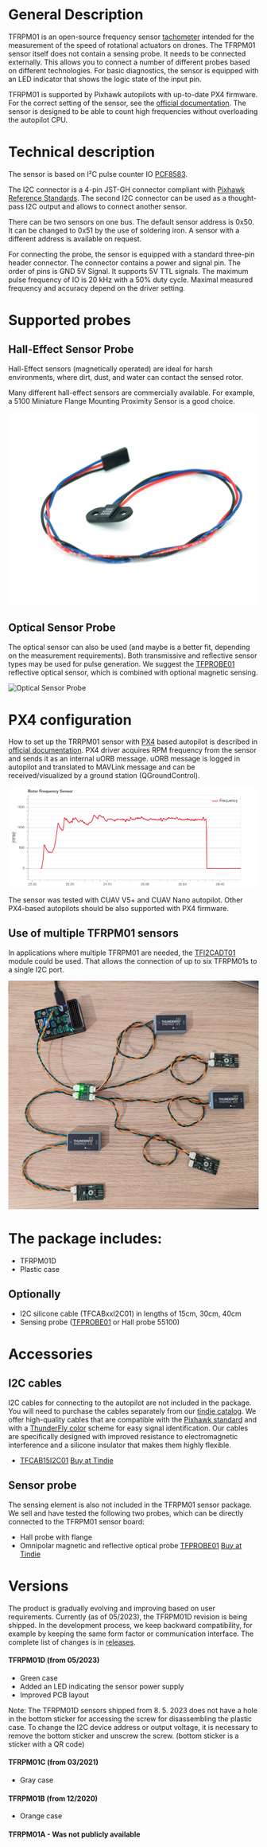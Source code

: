 # General Description

TFRPM01 is an open-source frequency sensor [tachometer](https://en.wikipedia.org/wiki/Tachometer) intended for the measurement of the speed of rotational actuators on drones. The TFRPM01 sensor itself does not contain a sensing probe. It needs to be connected externally. This allows you to connect a number of different probes based on different technologies. For basic diagnostics, the sensor is equipped with an LED indicator that shows the logic state of the input pin.

TFRPM01 is supported by Pixhawk autopilots with up-to-date PX4 firmware. For the correct setting of the sensor, see the [official documentation](https://docs.px4.io/master/en/sensor/thunderfly_tachometer.html). The sensor is designed to be able to count high frequencies without overloading the autopilot CPU.

# Technical description

The sensor is based on I²C pulse counter IO [PCF8583](https://www.nxp.com/docs/en/data-sheet/PCF8583.pdf). 

The I2C connector is a 4-pin JST-GH connector compliant with [Pixhawk Reference Standards](https://pixhawk.org/standards/). The second I2C connector can be used as a thought-pass I2C output and allows to connect another sensor. 

There can be two sensors on one bus. The default sensor address is 0x50. It can be changed to 0x51 by the use of soldering iron. A sensor with a different address is available on request.

For connecting the probe, the sensor is equipped with a standard three-pin header connector. The connector contains a power and signal pin. The order of pins is GND 5V Signal. It supports 5V TTL signals. The maximum pulse frequency of IO is 20 kHz with a 50% duty cycle. Maximal measured frequency and accuracy depend on the driver setting.


# Supported probes

## Hall-Effect Sensor Probe

Hall-Effect sensors (magnetically operated) are ideal for harsh environments, where dirt, dust, and water can contact the sensed rotor.

Many different hall-effect sensors are commercially available. For example, a 5100 Miniature Flange Mounting Proximity Sensor is a good choice. 

![Example of Hall effect probe](https://github.com/ThunderFly-aerospace/TFRPM01/raw/TFRPM01B/doc/img/TFRPM01B_hall_sensor.jpg "Hall effect probe")

## Optical Sensor Probe

The optical sensor can also be used (and maybe is a better fit, depending on the measurement requirements). Both transmissive and reflective sensor types may be used for pulse generation. We suggest the [TFPROBE01](https://github.com/ThunderFly-aerospace/TFPROBE01) reflective optical sensor, which is combined with optional magnetic sensing. 

![Optical Sensor Probe](https://raw.githubusercontent.com/ThunderFly-aerospace/TFPROBE01/TFPROBE01A/doc/img/TFPROBE01A_sensors.jpg "Optical sensor probe")

# PX4 configuration

How to set up the TRRPM01 sensor with [PX4](https://px4.io/) based autopilot is described in [official documentation](https://docs.px4.io/master/en/sensor/thunderfly_tachometer.html). PX4 driver acquires RPM frequency from the sensor and sends it as an internal uORB message. uORB message is logged in autopilot and translated to MAVLink message and can be received/visualized by a ground station (QGroundControl). 

![PlotJugles screen with RPM data](https://raw.githubusercontent.com/ThunderFly-aerospace/TFRPM01/TFRPM01C/doc/img/rpm_graph.png)

The sensor was tested with CUAV V5+ and CUAV Nano autopilot. Other PX4-based autopilots should be also supported with PX4 firmware.

## Use of multiple TFRPM01 sensors

In applications where multiple TFRPM01 are needed, the [TFI2CADT01](https://www.tindie.com/products/thunderfly/tfi2cadt01-i2c-address-translator/) module could be used. That allows the connection of up to six TFRPM01s to a single I2C port.

![Multiple sensors](https://raw.githubusercontent.com/ThunderFly-aerospace/TFI2CADT01/TFICADT01A/doc/img/TFI2CADT01_multi_TFRPM01.jpg)

# The package includes:
- TFRPM01D
- Plastic case

## Optionally
- I2C silicone cable (TFCABxxI2C01) in lengths of 15cm, 30cm, 40cm
- Sensing probe ([TFPROBE01](https://github.com/ThunderFly-aerospace/TFPROBE01) or Hall probe 55100)

# Accessories

## I2C cables
I2C cables for connecting to the autopilot are not included in the package. You will need to purchase the cables separately from our [tindie catalog](https://www.tindie.com/stores/thunderfly/). We offer high-quality cables that are compatible with the [Pixhawk standard](https://raw.githubusercontent.com/pixhawk/Pixhawk-Standards/master/DS-009%20Pixhawk%20Connector%20Standard.pdf) and with a [ThunderFly color](https://docs.px4.io/main/en/assembly/cable_wiring.html#i2c-cables) scheme for easy signal identification. Our cables are specifically designed with improved resistance to electromagnetic interference and a silicone insulator that makes them highly flexible.

  * [TFCAB15I2C01](https://github.com/ThunderFly-aerospace/TFCAB01) [Buy at Tindie](https://www.tindie.com/products/thunderfly/tfcabxxi2c01-i2c-cable-for-pixhawk-drones/)

## Sensor probe
The sensing element is also not included in the TFRPM01 sensor package. We sell and have tested the following two probes, which can be directly connected to the TFRPM01 sensor board:

  * Hall probe with flange
  * Omnipolar magnetic and reflective optical probe [TFPROBE01](https://github.com/ThunderFly-aerospace/TFPROBE01) [Buy at Tindie](https://www.tindie.com/products/thunderfly/tfprobe-ir-and-magnetic-probe-for-rpm-measurement/)


# Versions
The product is gradually evolving and improving based on user requirements. Currently (as of 05/2023), the TFRPM01D revision is being shipped. In the development process, we keep backward compatibility, for example by keeping the same form factor or communication interface. The complete list of changes is in [releases](https://github.com/ThunderFly-aerospace/TFRPM01/releases).

#### TFRPM01D (from 05/2023)
 * Green case
 * Added an LED indicating the sensor power supply
 * Improved PCB layout

Note: The TFRPM01D sensors shipped from 8. 5. 2023 does not have a hole in the bottom sticker for accessing the screw for disassembling the plastic case. To change the I2C device address or output voltage, it is necessary to remove the bottom sticker and unscrew the screw. (bottom sticker is a sticker with a QR code)

#### TFRPM01C (from 03/2021) 
 * Gray case
 
#### TFRPM01B (from 12/2020)
 * Orange case

#### TFRPM01A - Was not publicly available
